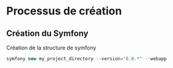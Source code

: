 # Processus de création
## Création du Symfony
Création de la structure de symfony
```php 
symfony new my_project_directory --version="6.0.*" --webapp
```
